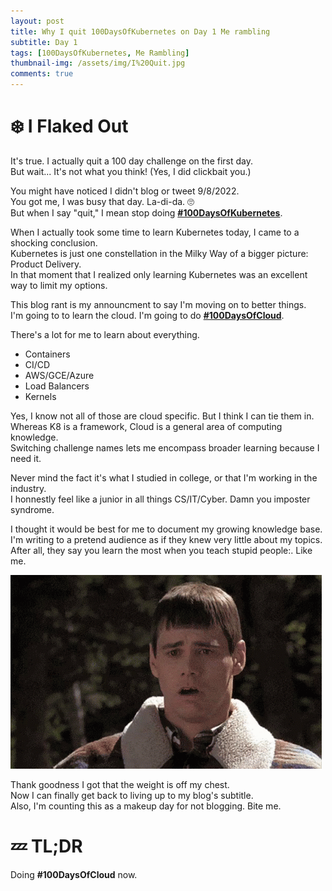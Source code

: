 ```yaml
---
layout: post
title: Why I quit 100DaysOfKubernetes on Day 1 Me rambling
subtitle: Day 1
tags: [100DaysOfKubernetes, Me Rambling]
thumbnail-img: /assets/img/I%20Quit.jpg
comments: true
---
```

# ❄️ I Flaked Out
It's true. I actually quit a 100 day challenge on the first day. \
But wait... It's not what you think! (Yes, I did clickbait you.)

You might have noticed I didn't blog or tweet 9/8/2022.\
You got me, I was busy that day. La-di-da. 🙄 \
But when I say "quit," I mean stop doing **[#100DaysOfKubernetes](https://100daysofkubernetes.io/overview.html)**. 

When I actually took some time to learn Kubernetes today, I came to a shocking conclusion. \
Kubernetes is just one constellation in the Milky Way of a bigger picture: Product Delivery. \
In that moment that I realized only learning Kubernetes was an excellent way to limit my options.

This blog rant is my announcment to say I'm moving on to better things. \
I'm going to to learn the cloud. I'm going to do **[#100DaysOfCloud](https://twitter.com/100DaysCloud)**.

There's a lot for me to learn about everything.
- Containers
- CI/CD
- AWS/GCE/Azure
- Load Balancers
- Kernels

Yes, I know not all of those are cloud specific. But I think I can tie them in. \
Whereas K8 is a framework, Cloud is a general area of computing knowledge. \
Switching challenge names lets me encompass broader learning because I need it.

Never mind the fact it's what I studied in college, or that I'm working in the industry. \
I honnestly feel like a junior in all things CS/IT/Cyber. Damn you imposter syndrome.

I thought it would be best for me to document my growing knowledge base. \
I'm writing to a pretend audience as if they knew very little about my topics. \
After all, they say you learn the most when you teach stupid people:. Like me.

![IYKYK](../assets/img/Dumb-and-Dumber.gif)

Thank goodness I got that the weight is off my chest. \
Now I can finally get back to living up to my blog's subtitle. \
Also, I'm counting this as a makeup day for not blogging. Bite me.

# 💤 TL;DR
Doing **#100DaysOfCloud** now.